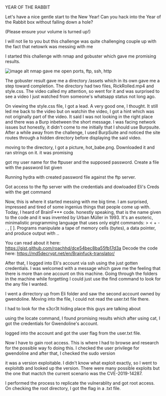 YEAR OF THE RABBIT

Let's have a nice gentle start to the New Year!
Can you hack into the Year of the Rabbit box without falling down a hole?

(Please ensure your volume is turned up!)

I will not lie to you but this challenge was quite challenging couple up with the fact that netowrk was messing with me

I started this challenge with nmap and gobuster which gave me promising results.

![image alt]()
nmap gave me open ports, ftp, ssh, http

The gobuster result gave me a directory /assets which in its own gave me a step toward completion. The directory had two files, RickRolled.mp4 and style.css. The video called my attention, so went for it and was surprised to see a video I just watched from someone's whatsapp status not long ago.

On viewing the style.css file, I got a lead. A very good one, I thought. It still led me back to the video but on watchin the video, I got a hint which was not originally part of the video. It said I was not looking in the right place and there was a Burp inbetween the short message. I was facing network issues but honestly, it didn't come to me initially that I should use Burpsuite. After a while away from the challenge, I used BurpSuite and noticed the site routes through a hidden directory before displaying the said video.

moving to the directory, I got a picture, hot_babe.png. Downloaded it and ran strings on it. it was promising

got my user name for the ftpuser and the supposed password. Create a file with the password list given

Running hydra with created password file against the ftp server.

Got access to the ftp server with the credentials and dowloaded Eli's Creds with the get command

Now, this is where it started messing with me big time. I am surprised, impressed and tired of some ingenius things that people come up with. Today, I heard of BrainF*** code. honestly speaking, that is the name given to the code and it was invented by Urban Müller in 1993. It's an esoteric, minimalistic programming language that uses only eight commands: > < + - . , [ ]. Programs manipulate a tape of memory cells (bytes), a data pointer, and produce output with ..

You can read about it here: https://gist.github.com/roachhd/dce54bec8ba55fb17d3a
Decode the code here: https://md5decrypt.net/en/Brainfuck-translator/

After that, I logged into Eli's account via ssh using the just gotten credentials. I was welcomed with a message which gave me the feeling that there is more than one account on this machine. Going through the folders in the machine while forgetting I could just use the find command to look for the any file I wanted.

I went a dirrectory up from Eli folder and saw the second account owned by gwendoline. Moving into the file, I could not read the user.txt file there.

I had to look for the s3cr3t hiding place this guys are talking about

using the locate command, I found promising results which after using cat, I got the credentials for Gwendoline's account.

logged into the account and got the user flag from the user.txt file.

Now I have to gain root access. This is where I had to browse and research for the possible way fo doing this. I checked the user privilege for gwendoline and after that, I checked the sudo version

it was a version exploitable. I didn't know what exploit exactly, so I went to exploitdb and looked up the version. There were many possible exploits but the one that mactch the current scenario was the CVE-2019-14287.

I performed the process to replicate the vulnerablity and got root access. On checking the root directory, I got the flag in a .txt file.
